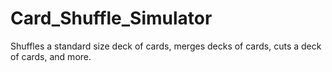 # Card_Shuffle_Simulator
Shuffles a standard size deck of cards, merges decks of cards, cuts a deck of cards, and more.
